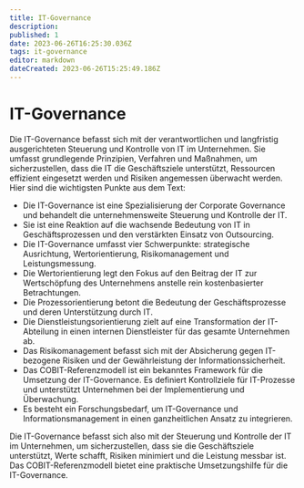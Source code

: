```yaml
---
title: IT-Governance
description: 
published: 1
date: 2023-06-26T16:25:30.036Z
tags: it-governance
editor: markdown
dateCreated: 2023-06-26T15:25:49.186Z
---
```


# IT-Governance

Die IT-Governance befasst sich mit der verantwortlichen und langfristig ausgerichteten Steuerung und Kontrolle von IT im Unternehmen. Sie umfasst grundlegende Prinzipien, Verfahren und Maßnahmen, um sicherzustellen, dass die IT die Geschäftsziele unterstützt, Ressourcen effizient eingesetzt werden und Risiken angemessen überwacht werden. Hier sind die wichtigsten Punkte aus dem Text:

- Die IT-Governance ist eine Spezialisierung der Corporate Governance und behandelt die unternehmensweite Steuerung und Kontrolle der IT.
- Sie ist eine Reaktion auf die wachsende Bedeutung von IT in Geschäftsprozessen und den verstärkten Einsatz von Outsourcing.
- Die IT-Governance umfasst vier Schwerpunkte: strategische Ausrichtung, Wertorientierung, Risikomanagement und Leistungsmessung.
- Die Wertorientierung legt den Fokus auf den Beitrag der IT zur Wertschöpfung des Unternehmens anstelle rein kostenbasierter Betrachtungen.
- Die Prozessorientierung betont die Bedeutung der Geschäftsprozesse und deren Unterstützung durch IT.
- Die Dienstleistungsorientierung zielt auf eine Transformation der IT-Abteilung in einen internen Dienstleister für das gesamte Unternehmen ab.
- Das Risikomanagement befasst sich mit der Absicherung gegen IT-bezogene Risiken und der Gewährleistung der Informationssicherheit.
- Das COBIT-Referenzmodell ist ein bekanntes Framework für die Umsetzung der IT-Governance. Es definiert Kontrollziele für IT-Prozesse und unterstützt Unternehmen bei der Implementierung und Überwachung.
- Es besteht ein Forschungsbedarf, um IT-Governance und Informationsmanagement in einen ganzheitlichen Ansatz zu integrieren.

Die IT-Governance befasst sich also mit der Steuerung und Kontrolle der IT im Unternehmen, um sicherzustellen, dass sie die Geschäftsziele unterstützt, Werte schafft, Risiken minimiert und die Leistung messbar ist. Das COBIT-Referenzmodell bietet eine praktische Umsetzungshilfe für die IT-Governance.
